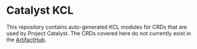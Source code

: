 # Catalyst KCL

This repository contains auto-generated KCL modules for CRDs that are used by Project Catalyst.
The CRDs covered here do not currently exist in the [ArtifactHub](https://artifacthub.io/).